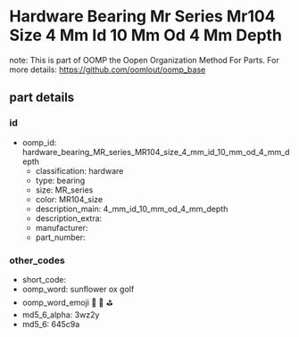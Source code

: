 # Hardware Bearing Mr Series Mr104 Size 4 Mm Id 10 Mm Od 4 Mm Depth  

note: This is part of OOMP the Oopen Organization Method For Parts. For more details: https://github.com/oomlout/oomp_base

##  part details





### id
* oomp_id: hardware_bearing_MR_series_MR104_size_4_mm_id_10_mm_od_4_mm_depth
  * classification: hardware
  * type: bearing
  * size: MR_series
  * color: MR104_size
  * description_main: 4_mm_id_10_mm_od_4_mm_depth
  * description_extra: 
  * manufacturer: 
  * part_number: 

### other_codes
* short_code: 
* oomp_word: sunflower ox golf
* oomp_word_emoji :sunflower: :ox: :golf:
* md5_6_alpha: 3wz2y
* md5_6: 645c9a